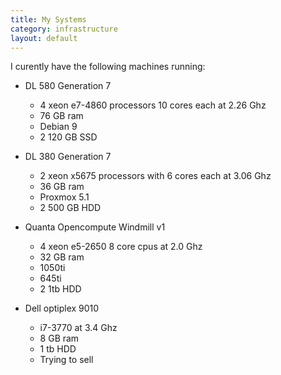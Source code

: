 ```yaml
---
title: My Systems
category: infrastructure
layout: default
---
```


I curently have the following machines running: 
- DL 580 Generation 7
  - 4 xeon e7-4860 processors 10 cores each at 2.26 Ghz
  - 76 GB ram
  - Debian 9
  - 2 120 GB SSD

- DL 380 Generation 7
  - 2 xeon x5675 processors with 6 cores each at 3.06 Ghz
  - 36 GB ram
  - Proxmox 5.1
  - 2 500 GB HDD

- Quanta Opencompute Windmill v1
  - 4 xeon e5-2650 8 core cpus at 2.0 Ghz
  - 32 GB ram
  - 1050ti
  - 645ti
  - 2 1tb HDD

- Dell optiplex 9010
  - i7-3770 at 3.4 Ghz
  - 8 GB ram
  - 1 tb HDD
  - Trying to sell 
